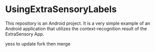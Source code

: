 # UsingExtraSensoryLabels

This repository is an Android project.
It is a very simple example of an Android application that utilizes the context-recognition result of the ExtraSensory App.


yess to update fork then merge
